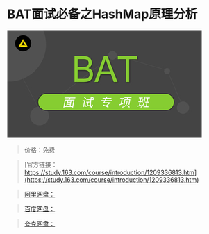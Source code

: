 # BAT面试必备之HashMap原理分析

![img](../../../assets/study163/free/1a6e15771dde4d89b6524b94871def3a.jpg)

> 价格：免费

> [官方链接：https://study.163.com/course/introduction/1209336813.htm](https://study.163.com/course/introduction/1209336813.htm)

> [阿里网盘：]()

> [百度网盘：]()

> [夸克网盘：]()
